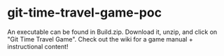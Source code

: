 # git-time-travel-game-poc
An executable can be found in Build.zip. Download it, unzip, and click on "Git Time Travel Game".
Check out the wiki for a game manual + instructional content!
